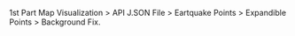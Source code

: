 1st Part
Map Visualization > API J.SON File > Eartquake Points > Expandible Points > Background Fix.
